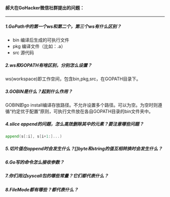#### 郝大在GoHacker微信社群提出的问题：



---



##### 1.GoPath中的第一个ws和第二个，第三个ws有什么区别？

* bin	编译后生成的可执行文件
* pkg  编译文件（比如：.a）
* src   源代码

##### 2.ws和GOPATH有啥区别，分别怎么设置？

ws(workspace)即工作空间，包含bin,pkg,src，在GOPATH目录下。

##### 3.GOBIN是什么？起到什么作用？

GOBIN即go install编译存放路径。不允许设置多个路径。可以为空。为空时则遵循“约定优于配置”原则，可执行文件放在各自GOPATH目录的bin文件夹中。

##### 4.slice append的问题，怎么高效删除其中的元素？要注意哪些问题？

```go
append(s[:i], s[i+1:]...)
```



##### 5.切片值在append时会发生什么？[]byte和string的值互相转换时会发生什么？

##### 6.Go写的命令怎么接收参数？

##### 7.你们用过syscall包的哪些常量？它们都代表什么？

##### 8.FileMode都有哪些？都代表什么？


